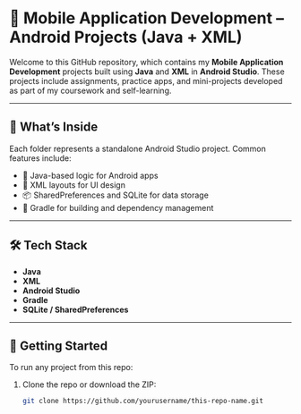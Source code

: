 # 📱 Mobile Application Development – Android Projects (Java + XML)

Welcome to this GitHub repository, which contains my **Mobile Application Development** projects built using **Java** and **XML** in **Android Studio**. These projects include assignments, practice apps, and mini-projects developed as part of my coursework and self-learning.

---

## 📁 What’s Inside

Each folder represents a standalone Android Studio project. Common features include:

- 🧠 Java-based logic for Android apps  
- 🎨 XML layouts for UI design  
- 📦 SharedPreferences and SQLite for data storage  
- 🔧 Gradle for building and dependency management

---

## 🛠️ Tech Stack

- **Java**
- **XML**
- **Android Studio**
- **Gradle**
- **SQLite / SharedPreferences**

---

## 🚀 Getting Started

To run any project from this repo:

1. Clone the repo or download the ZIP:
   ```bash
   git clone https://github.com/yourusername/this-repo-name.git

